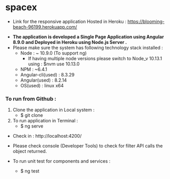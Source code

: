 # spacex
* Link for the responsive application Hosted in Heroku : https://blooming-beach-96199.herokuapp.com/


- **The application is developed a Single Page Application using Angular 8.9.0 and Deployed in Heroku using Node.js Server .** 
- Please make sure the system has following technology stack  installed :
    * Node : ~ 10.9.0 (To support ng)
        - If having multiple node versions please switch to Node_v 10.13.1 using :  $nvm use 10.13.0
    * NPM : ~6.4.1
    * Angular-cli(used) : 8.3.29
    * Angular(used) : 8.2.14
    * OS(used) : linux x64
    
### To run from Github :

1. Clone the application in Local system :
    - $ git clone 
2. To run application in Terminal :
    - $ ng serve
  * Check in : http://localhost:4200/ 
  * Please check console (Developer Tools) to check for filter API calls the object returned.
  
* To run unit test for components and services : 
    - $ ng test
